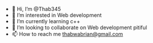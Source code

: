 - 👋 Hi, I’m @Thab345
- 👀 I’m interested in Web development
- 🌱 I’m currently learning c++
- 💞️ I’m looking to collaborate on Web development pitiful
- 📫 How to reach me thabwabrian@gmail.com 

<!---
Thab345/Thab345 is a ✨ special ✨ repository because its `README.md` (this file) appears on your GitHub profile.
You can click the Preview link to take a look at your changes.
--->
